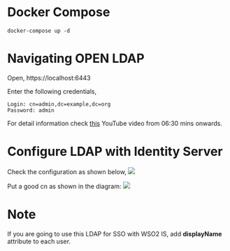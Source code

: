 # Docker Compose
```
docker-compose up -d
```

# Navigating OPEN LDAP
Open, https://localhost:6443

Enter the following credentials,
```
Login: cn=admin,dc=example,dc=org
Password: admin
```

For detail information check [this](https://www.youtube.com/watch?v=p857CNi60LM) YouTube video from 06:30 mins onwards.

# Configure LDAP with Identity Server
Check the configuration as shown below,
![](https://github.com/anupamgogoi-wso2/docker-wso2/blob/master/OPEN-LDAP/doc/is-config-ldap.jpg?raw=true)

Put a good cn as shown in the diagram:
![](https://github.com/anupamgogoi-wso2/docker-wso2/blob/master/OPEN-LDAP/doc/good-cnmae.png?raw=true)

# Note
If you are going to use this LDAP for SSO with WSO2 IS, add **displayName** attribute to each user.
